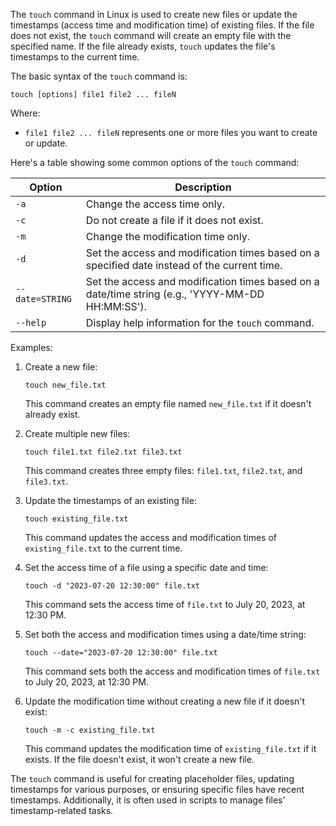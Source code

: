 The `touch` command in Linux is used to create new files or update the timestamps (access time and modification time) of existing files. If the file does not exist, the `touch` command will create an empty file with the specified name. If the file already exists, `touch` updates the file's timestamps to the current time.

The basic syntax of the `touch` command is:

```
touch [options] file1 file2 ... fileN
```

Where:
- `file1 file2 ... fileN` represents one or more files you want to create or update.

Here's a table showing some common options of the `touch` command:

| Option        | Description                                                                                     |
|---------------|-------------------------------------------------------------------------------------------------|
| `-a`          | Change the access time only.                                                                    |
| `-c`          | Do not create a file if it does not exist.                                                      |
| `-m`          | Change the modification time only.                                                              |
| `-d`          | Set the access and modification times based on a specified date instead of the current time.  |
| `--date=STRING` | Set the access and modification times based on a date/time string (e.g., 'YYYY-MM-DD HH:MM:SS').|
| `--help`      | Display help information for the `touch` command.                                               |

Examples:

1. Create a new file:
   ```
   touch new_file.txt
   ```
   This command creates an empty file named `new_file.txt` if it doesn't already exist.

2. Create multiple new files:
   ```
   touch file1.txt file2.txt file3.txt
   ```
   This command creates three empty files: `file1.txt`, `file2.txt`, and `file3.txt`.

3. Update the timestamps of an existing file:
   ```
   touch existing_file.txt
   ```
   This command updates the access and modification times of `existing_file.txt` to the current time.

4. Set the access time of a file using a specific date and time:
   ```
   touch -d "2023-07-20 12:30:00" file.txt
   ```
   This command sets the access time of `file.txt` to July 20, 2023, at 12:30 PM.

5. Set both the access and modification times using a date/time string:
   ```
   touch --date="2023-07-20 12:30:00" file.txt
   ```
   This command sets both the access and modification times of `file.txt` to July 20, 2023, at 12:30 PM.

6. Update the modification time without creating a new file if it doesn't exist:
   ```
   touch -m -c existing_file.txt
   ```
   This command updates the modification time of `existing_file.txt` if it exists. If the file doesn't exist, it won't create a new file.

The `touch` command is useful for creating placeholder files, updating timestamps for various purposes, or ensuring specific files have recent timestamps. Additionally, it is often used in scripts to manage files' timestamp-related tasks.
